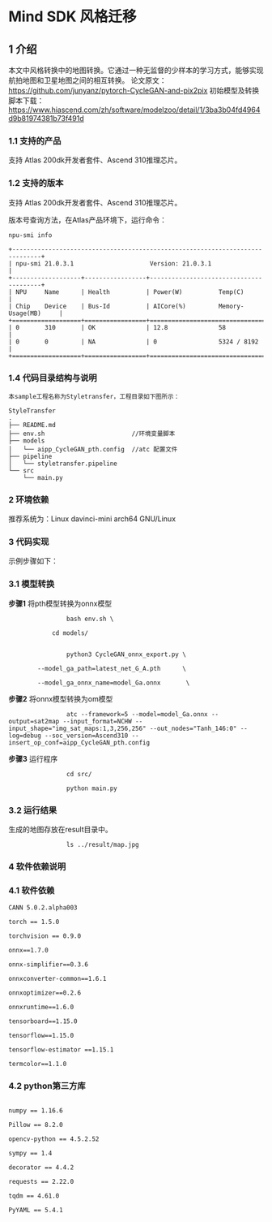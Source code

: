 # Mind SDK 风格迁移

## 1 介绍

本文中风格转换中的地图转换。它通过一种无监督的少样本的学习方式，能够实现航拍地图和卫星地图之间的相互转换。
论文原文：https://github.com/junyanz/pytorch-CycleGAN-and-pix2pix
初始模型及转换脚本下载：https://www.hiascend.com/zh/software/modelzoo/detail/1/3ba3b04fd4964d9b81974381b73f491d

### 1.1 支持的产品

支持 Atlas 200dk开发者套件、Ascend 310推理芯片。

### 1.2 支持的版本

支持 Atlas 200dk开发者套件、Ascend 310推理芯片。

版本号查询方法，在Atlas产品环境下，运行命令：

```
npu-smi info

```

```
+------------------------------------------------------------------------------+
| npu-smi 21.0.3.1                     Version: 21.0.3.1                       |
+-------------------+-----------------+----------------------------------------+
| NPU     Name      | Health          | Power(W)          Temp(C)              |
| Chip    Device    | Bus-Id          | AICore(%)         Memory-Usage(MB)     |
+===================+=================+========================================+
| 0       310       | OK              | 12.8              58                   |
| 0       0         | NA              | 0                 5324 / 8192          |
+===================+=================+========================================+
```

### 1.4 代码目录结构与说明

    本sample工程名称为Styletransfer，工程目录如下图所示：
    
```
StyleTransfer
.
├── README.md
├── env.sh                        //环境变量脚本
├── models       
│   └── aipp_CycleGAN_pth.config  //atc 配置文件  
├── pipeline
│   └── styletransfer.pipeline
└── src
    └── main.py
```


### 2 环境依赖

推荐系统为：Linux davinci-mini arch64 GNU/Linux




### 3 代码实现

示例步骤如下：

### 3.1 模型转换

**步骤1** 将pth模型转换为onnx模型

```
                bash env.sh \

```

                cd models/

```

                python3 CycleGAN_onnx_export.py \

        --model_ga_path=latest_net_G_A.pth      \

        --model_ga_onnx_name=model_Ga.onnx       \

```


**步骤2** 将onnx模型转换为om模型

```
                atc --framework=5 --model=model_Ga.onnx --output=sat2map --input_format=NCHW --input_shape="img_sat_maps:1,3,256,256" --out_nodes="Tanh_146:0" --log=debug --soc_version=Ascend310 --insert_op_conf=aipp_CycleGAN_pth.config

```


**步骤3** 运行程序

```
                cd src/

                python main.py

```

### 3.2 运行结果

生成的地图存放在result目录中。

```
                ls ../result/map.jpg 

```


### 4 软件依赖说明

### 4.1 软件依赖


```
CANN 5.0.2.alpha003

torch == 1.5.0

torchvision == 0.9.0

onnx==1.7.0

onnx-simplifier==0.3.6

onnxconverter-common==1.6.1

onnxoptimizer==0.2.6

onnxruntime==1.6.0

tensorboard==1.15.0

tensorflow==1.15.0

tensorflow-estimator ==1.15.1

termcolor==1.1.0

```

### 4.2 python第三方库

```

numpy == 1.16.6

Pillow == 8.2.0

opencv-python == 4.5.2.52

sympy == 1.4

decorator == 4.4.2

requests == 2.22.0

tqdm == 4.61.0

PyYAML == 5.4.1
```
